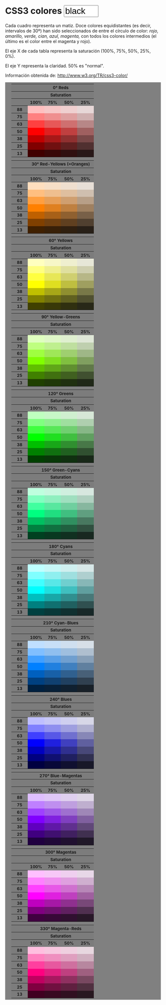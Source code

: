 <script language="Javascript"  type="text/javascript" src="css3-colores.js"></script>
<style type="text/css">table.hslexample { background: #808080; padding:5px 20px; margin:0; float:left; }table.hslexample td,table.hslexample th { font-size:smaller;width:3em }tr:nth-child(2n) {background:#868686;}tr:hover{background:none;}th{background:#7C7C7C;}input, textarea {width:4em;font-size:1em;}.colores{ background: orange}#content{	height:1150px;}
</style>


<h1>CSS3 colores <input type="text" value="black" class='input' name='input' id='input' /></h1>

<p>Cada cuadro representa un matiz. Doce colores equidistantes (es decir, intervalos de 30º) han sido seleccionados de entre el círculo de color: <em>rojo, amarillo, verde, cian, azul, magenta,</em> con todos los colores intermedios (el último es el color entre el magenta y rojo).</p>
<p>El eje X de cada tabla representa la saturación (100%, 75%, 50%, 25%, 0%).</p>
<p>El eje Y representa la claridad. 50% es "normal".</p>

<p>Información obtenida de: <a href="http://www.w3.org/TR/css3-color/#hsl-examples">http://www.w3.org/TR/css3-color/</a></p>

<table class="hslexample">
<tbody>
<tr>
 <th></th>
 <th colspan="5">0&deg; Reds</th>
</tr>
<tr>
 <th></th>
 <th colspan="5">Saturation</th>
</tr>
<tr>
 <th></th>
 <th>100%</th>
 <th>75%</th>
 <th>50%</th>
 <th>25%</th>
</tr>
<tr>
 <th> 88 </th>
 <td style="background:#FFBFBF">&nbsp;</td>
 <td style="background:#F7C7C7">&nbsp;</td>
 <td style="background:#EFCFCF">&nbsp;</td>
 <td style="background:#E7D7D7">&nbsp;</td>
</tr>
<tr>
 <th> 75 </th>
 <td style="background:#FF8080">&nbsp;</td>
 <td style="background:#EF8F8F">&nbsp;</td>
 <td style="background:#DF9F9F">&nbsp;</td>
 <td style="background:#CFAFAF">&nbsp;</td>
</tr>
<tr>
 <th> 63 </th>
 <td style="background:#FF4040">&nbsp;</td>
 <td style="background:#E75858">&nbsp;</td>
 <td style="background:#CF7070">&nbsp;</td>
 <td style="background:#B78787">&nbsp;</td>
</tr>
<tr>
 <th> 50 </th>
 <td style="background:#FF0000">&nbsp;</td>
 <td style="background:#DF2020">&nbsp;</td>
 <td style="background:#BF4040">&nbsp;</td>
 <td style="background:#9F6060">&nbsp;</td>
</tr>
<tr>
 <th> 38 </th>
 <td style="background:#BF0000">&nbsp;</td>
 <td style="background:#A71818">&nbsp;</td>
 <td style="background:#8F3030">&nbsp;</td>
 <td style="background:#784848">&nbsp;</td>
</tr>
<tr>
 <th> 25 </th>
 <td style="background:#800000">&nbsp;</td>
 <td style="background:#701010">&nbsp;</td>
 <td style="background:#602020">&nbsp;</td>
 <td style="background:#503030">&nbsp;</td>
</tr>
<tr>
 <th> 13 </th>
 <td style="background:#400000">&nbsp;</td>
 <td style="background:#380808">&nbsp;</td>
 <td style="background:#301010">&nbsp;</td>
 <td style="background:#281818">&nbsp;</td>
</tr>
</table>

<table class="hslexample">
  <tbody>
 <tr>
 <th></th>
 <th colspan="5">30&deg; Red-Yellows (=Oranges)</th>
</tr>
<tr>
 <th></th>
 <th colspan="5">Saturation</th>
</tr>
<tr>
 <th></th>
 <th>100%</th>
 <th>75%</th>
 <th>50%</th>
 <th>25%</th>
</tr>
<tr>
 <th> 88</th>
 <td style="background:#FFDFBF">&nbsp;</td>
 <td style="background:#F7DFC7">&nbsp;</td>
 <td style="background:#EFDFCF">&nbsp;</td>
 <td style="background:#E7DFD7">&nbsp;</td>
</tr>
<tr>
 <th> 75</th>
 <td style="background:#FFBF80">&nbsp;</td>
 <td style="background:#EFBF8F">&nbsp;</td>
 <td style="background:#DFBF9F">&nbsp;</td>
 <td style="background:#CFBFAF">&nbsp;</td>
</tr>
<tr>
 <th> 63</th>
 <td style="background:#FF9F40">&nbsp;</td>
 <td style="background:#E79F58">&nbsp;</td>
 <td style="background:#CF9F70">&nbsp;</td>
 <td style="background:#B79F87">&nbsp;</td>
</tr>
<tr>
 <th> 50</th>
 <td style="background:#FF8000">&nbsp;</td>
 <td style="background:#DF8020">&nbsp;</td>
 <td style="background:#BF8040">&nbsp;</td>
 <td style="background:#9F8060">&nbsp;</td>
</tr>
<tr>
 <th> 38</th>
 <td style="background:#BF6000">&nbsp;</td>
 <td style="background:#A76018">&nbsp;</td>
 <td style="background:#8F6030">&nbsp;</td>
 <td style="background:#786048">&nbsp;</td>
</tr>
<tr>
 <th> 25</th>
 <td style="background:#804000">&nbsp;</td>
 <td style="background:#704010">&nbsp;</td>
 <td style="background:#604020">&nbsp;</td>
 <td style="background:#504030">&nbsp;</td>
</tr>
<tr>
 <th> 13</th>
 <td style="background:#402000">&nbsp;</td>
 <td style="background:#382008">&nbsp;</td>
 <td style="background:#302010">&nbsp;</td>
 <td style="background:#282018">&nbsp;</td>
</table>
<table class="hslexample">
   <tbody>
<tr>
 <th></th>
 <th colspan="5">60&deg; Yellows</th>
</tr>
<tr>
 <th></th>
 <th colspan="5">Saturation</th>
</tr>
<tr>
 <th></th>
 <th>100%</th>
 <th>75%</th>
 <th>50%</th>
 <th>25%</th>

<tr>
 <th> 88</th>
 <td style="background:#FFFFBF">&nbsp;</td>
 <td style="background:#F7F7C7">&nbsp;</td>
 <td style="background:#EFEFCF">&nbsp;</td>
 <td style="background:#E7E7D7">&nbsp;</td>
</tr>
<tr>
 <th> 75</th>
 <td style="background:#FFFF80">&nbsp;</td>
 <td style="background:#EFEF8F">&nbsp;</td>
 <td style="background:#DFDF9F">&nbsp;</td>
 <td style="background:#CFCFAF">&nbsp;</td>
</tr>
<tr>
 <th> 63</th>
 <td style="background:#FFFF40">&nbsp;</td>
 <td style="background:#E7E758">&nbsp;</td>
 <td style="background:#CFCF70">&nbsp;</td>
 <td style="background:#B7B787">&nbsp;</td>
</tr>
<tr>
 <th> 50</th>
 <td style="background:#FFFF00">&nbsp;</td>
 <td style="background:#DFDF20">&nbsp;</td>
 <td style="background:#BFBF40">&nbsp;</td>
 <td style="background:#9F9F60">&nbsp;</td>
</tr>
<tr>
 <th> 38</th>
 <td style="background:#BFBF00">&nbsp;</td>
 <td style="background:#A7A718">&nbsp;</td>
 <td style="background:#8F8F30">&nbsp;</td>
 <td style="background:#787848">&nbsp;</td>
</tr>
<tr>
 <th> 25</th>
 <td style="background:#808000">&nbsp;</td>
 <td style="background:#707010">&nbsp;</td>
 <td style="background:#606020">&nbsp;</td>
 <td style="background:#505030">&nbsp;</td>
</tr>
<tr>
 <th> 13</th>
 <td style="background:#404000">&nbsp;</td>
 <td style="background:#383808">&nbsp;</td>
 <td style="background:#303010">&nbsp;</td>
 <td style="background:#282818">&nbsp;</td>
</table>
<table class="hslexample">
   <tbody>
<tr>
 <th></th>
 <th colspan="5">90&deg; Yellow-Greens</th>
</tr>
<tr>
 <th></th>
 <th colspan="5">Saturation</th>
</tr>
<tr>
 <th></th>
 <th>100%</th>
 <th>75%</th>
 <th>50%</th>
 <th>25%</th>

<tr>
 <th> 88</th>
 <td style="background:#DFFFBF">&nbsp;</td>
 <td style="background:#DFF7C7">&nbsp;</td>
 <td style="background:#DFEFCF">&nbsp;</td>
 <td style="background:#DFE7D7">&nbsp;</td>
</tr>
<tr>
 <th> 75</th>
 <td style="background:#BFFF80">&nbsp;</td>
 <td style="background:#BFEF8F">&nbsp;</td>
 <td style="background:#BFDF9F">&nbsp;</td>
 <td style="background:#BFCFAF">&nbsp;</td>
</tr>
<tr>
 <th> 63</th>
 <td style="background:#9FFF40">&nbsp;</td>
 <td style="background:#9FE758">&nbsp;</td>
 <td style="background:#9FCF70">&nbsp;</td>
 <td style="background:#9FB787">&nbsp;</td>
</tr>
<tr>
 <th> 50</th>
 <td style="background:#80FF00">&nbsp;</td>
 <td style="background:#80DF20">&nbsp;</td>
 <td style="background:#80BF40">&nbsp;</td>
 <td style="background:#809F60">&nbsp;</td>
</tr>
<tr>
 <th> 38</th>
 <td style="background:#60BF00">&nbsp;</td>
 <td style="background:#60A718">&nbsp;</td>
 <td style="background:#608F30">&nbsp;</td>
 <td style="background:#607848">&nbsp;</td>
</tr>
<tr>
 <th> 25</th>
 <td style="background:#408000">&nbsp;</td>
 <td style="background:#407010">&nbsp;</td>
 <td style="background:#406020">&nbsp;</td>
 <td style="background:#405030">&nbsp;</td>
</tr>
<tr>
 <th> 13</th>
 <td style="background:#204000">&nbsp;</td>
 <td style="background:#203808">&nbsp;</td>
 <td style="background:#203010">&nbsp;</td>
 <td style="background:#202818">&nbsp;</td>
</table>
<table class="hslexample">
   <tbody>
<tr>
 <th></th>
 <th colspan="5">120&deg; Greens</th>
</tr>
<tr>
 <th></th>
 <th colspan="5">Saturation</th>
</tr>
<tr>
 <th></th>
 <th>100%</th>
 <th>75%</th>
 <th>50%</th>
 <th>25%</th>

<tr>
 <th> 88</th>
 <td style="background:#BFFFBF">&nbsp;</td>
 <td style="background:#C7F7C7">&nbsp;</td>
 <td style="background:#CFEFCF">&nbsp;</td>
 <td style="background:#D7E7D7">&nbsp;</td>
</tr>
<tr>
 <th> 75</th>
 <td style="background:#80FF80">&nbsp;</td>
 <td style="background:#8FEF8F">&nbsp;</td>
 <td style="background:#9FDF9F">&nbsp;</td>
 <td style="background:#AFCFAF">&nbsp;</td>
</tr>
<tr>
 <th> 63</th>
 <td style="background:#40FF40">&nbsp;</td>
 <td style="background:#58E758">&nbsp;</td>
 <td style="background:#70CF70">&nbsp;</td>
 <td style="background:#87B787">&nbsp;</td>
</tr>
<tr>
 <th> 50</th>
 <td style="background:#00FF00">&nbsp;</td>
 <td style="background:#20DF20">&nbsp;</td>
 <td style="background:#40BF40">&nbsp;</td>
 <td style="background:#609F60">&nbsp;</td>
</tr>
<tr>
 <th> 38</th>
 <td style="background:#00BF00">&nbsp;</td>
 <td style="background:#18A718">&nbsp;</td>
 <td style="background:#308F30">&nbsp;</td>
 <td style="background:#487848">&nbsp;</td>
</tr>
<tr>
 <th> 25</th>
 <td style="background:#008000">&nbsp;</td>
 <td style="background:#107010">&nbsp;</td>
 <td style="background:#206020">&nbsp;</td>
 <td style="background:#305030">&nbsp;</td>
</tr>
<tr>
 <th> 13</th>
 <td style="background:#004000">&nbsp;</td>
 <td style="background:#083808">&nbsp;</td>
 <td style="background:#103010">&nbsp;</td>
 <td style="background:#182818">&nbsp;</td>
</table>
<table class="hslexample">
   <tbody>
<tr>
 <th></th>
 <th colspan="5">150&deg; Green-Cyans</th>
</tr>
<tr>
 <th></th>
 <th colspan="5">Saturation</th>
</tr>
<tr>
 <th></th>
 <th>100%</th>
 <th>75%</th>
 <th>50%</th>
 <th>25%</th>

<tr>
 <th> 88</th>
 <td style="background:#BFFFDF">&nbsp;</td>
 <td style="background:#C7F7DF">&nbsp;</td>
 <td style="background:#CFEFDF">&nbsp;</td>
 <td style="background:#D7E7DF">&nbsp;</td>
</tr>
<tr>
 <th> 75</th>
 <td style="background:#80FFBF">&nbsp;</td>
 <td style="background:#8FEFBF">&nbsp;</td>
 <td style="background:#9FDFBF">&nbsp;</td>
 <td style="background:#AFCFBF">&nbsp;</td>
</tr>
<tr>
 <th> 63</th>
 <td style="background:#40FF9F">&nbsp;</td>
 <td style="background:#58E79F">&nbsp;</td>
 <td style="background:#70CF9F">&nbsp;</td>
 <td style="background:#87B79F">&nbsp;</td>
</tr>
<tr>
 <th> 50</th>
 <td style="background:#00FF80">&nbsp;</td>
 <td style="background:#20DF80">&nbsp;</td>
 <td style="background:#40BF80">&nbsp;</td>
 <td style="background:#609F80">&nbsp;</td>
</tr>
<tr>
 <th> 38</th>
 <td style="background:#00BF60">&nbsp;</td>
 <td style="background:#18A760">&nbsp;</td>
 <td style="background:#308F60">&nbsp;</td>
 <td style="background:#487860">&nbsp;</td>
</tr>
<tr>
 <th> 25</th>
 <td style="background:#008040">&nbsp;</td>
 <td style="background:#107040">&nbsp;</td>
 <td style="background:#206040">&nbsp;</td>
 <td style="background:#305040">&nbsp;</td>
</tr>
<tr>
 <th> 13</th>
 <td style="background:#004020">&nbsp;</td>
 <td style="background:#083820">&nbsp;</td>
 <td style="background:#103020">&nbsp;</td>
 <td style="background:#182820">&nbsp;</td>
</table>
<table class="hslexample">
   <tbody>
<tr>
 <th></th>
 <th colspan="5">180&deg; Cyans</th>
</tr>
<tr>
 <th></th>
 <th colspan="5">Saturation</th>
</tr>
<tr>
 <th></th>
 <th>100%</th>
 <th>75%</th>
 <th>50%</th>
 <th>25%</th>

<tr>
 <th> 88</th>
 <td style="background:#BFFFFF">&nbsp;</td>
 <td style="background:#C7F7F7">&nbsp;</td>
 <td style="background:#CFEFEF">&nbsp;</td>
 <td style="background:#D7E7E7">&nbsp;</td>
</tr>
<tr>
 <th> 75</th>
 <td style="background:#80FFFF">&nbsp;</td>
 <td style="background:#8FEFEF">&nbsp;</td>
 <td style="background:#9FDFDF">&nbsp;</td>
 <td style="background:#AFCFCF">&nbsp;</td>
</tr>
<tr>
 <th> 63</th>
 <td style="background:#40FFFF">&nbsp;</td>
 <td style="background:#58E7E7">&nbsp;</td>
 <td style="background:#70CFCF">&nbsp;</td>
 <td style="background:#87B7B7">&nbsp;</td>
</tr>
<tr>
 <th> 50</th>
 <td style="background:#00FFFF">&nbsp;</td>
 <td style="background:#20DFDF">&nbsp;</td>
 <td style="background:#40BFBF">&nbsp;</td>
 <td style="background:#609F9F">&nbsp;</td>
</tr>
<tr>
 <th> 38</th>
 <td style="background:#00BFBF">&nbsp;</td>
 <td style="background:#18A7A7">&nbsp;</td>
 <td style="background:#308F8F">&nbsp;</td>
 <td style="background:#487878">&nbsp;</td>
</tr>
<tr>
 <th> 25</th>
 <td style="background:#008080">&nbsp;</td>
 <td style="background:#107070">&nbsp;</td>
 <td style="background:#206060">&nbsp;</td>
 <td style="background:#305050">&nbsp;</td>
</tr>
<tr>
 <th> 13</th>
 <td style="background:#004040">&nbsp;</td>
 <td style="background:#083838">&nbsp;</td>
 <td style="background:#103030">&nbsp;</td>
 <td style="background:#182828">&nbsp;</td>
</table>
<table class="hslexample">
   <tbody>
<tr>
 <th></th>
 <th colspan="5">210&deg; Cyan-Blues</th>
</tr>
<tr>
 <th></th>
 <th colspan="5">Saturation</th>
</tr>
<tr>
 <th></th>
 <th>100%</th>
 <th>75%</th>
 <th>50%</th>
 <th>25%</th>

<tr>
 <th> 88</th>
 <td style="background:#BFDFFF">&nbsp;</td>
 <td style="background:#C7DFF7">&nbsp;</td>
 <td style="background:#CFDFEF">&nbsp;</td>
 <td style="background:#D7DFE7">&nbsp;</td>
</tr>
<tr>
 <th> 75</th>
 <td style="background:#80BFFF">&nbsp;</td>
 <td style="background:#8FBFEF">&nbsp;</td>
 <td style="background:#9FBFDF">&nbsp;</td>
 <td style="background:#AFBFCF">&nbsp;</td>
</tr>
<tr>
 <th> 63</th>
 <td style="background:#409FFF">&nbsp;</td>
 <td style="background:#589FE7">&nbsp;</td>
 <td style="background:#709FCF">&nbsp;</td>
 <td style="background:#879FB7">&nbsp;</td>
</tr>
<tr>
 <th> 50</th>
 <td style="background:#0080FF">&nbsp;</td>
 <td style="background:#2080DF">&nbsp;</td>
 <td style="background:#4080BF">&nbsp;</td>
 <td style="background:#60809F">&nbsp;</td>
</tr>
<tr>
 <th> 38</th>
 <td style="background:#0060BF">&nbsp;</td>
 <td style="background:#1860A7">&nbsp;</td>
 <td style="background:#30608F">&nbsp;</td>
 <td style="background:#486078">&nbsp;</td>
</tr>
<tr>
 <th> 25</th>
 <td style="background:#004080">&nbsp;</td>
 <td style="background:#104070">&nbsp;</td>
 <td style="background:#204060">&nbsp;</td>
 <td style="background:#304050">&nbsp;</td>
</tr>
<tr>
 <th> 13</th>
 <td style="background:#002040">&nbsp;</td>
 <td style="background:#082038">&nbsp;</td>
 <td style="background:#102030">&nbsp;</td>
 <td style="background:#182028">&nbsp;</td>
</table>
<table class="hslexample">
   <tbody>
<tr>
 <th></th>
 <th colspan="5">240&deg; Blues</th>
</tr>
<tr>
 <th></th>
 <th colspan="5">Saturation</th>
</tr>
<tr>
 <th></th>
 <th>100%</th>
 <th>75%</th>
 <th>50%</th>
 <th>25%</th>

<tr>
 <th> 88</th>
 <td style="background:#BFBFFF">&nbsp;</td>
 <td style="background:#C7C7F7">&nbsp;</td>
 <td style="background:#CFCFEF">&nbsp;</td>
 <td style="background:#D7D7E7">&nbsp;</td>
</tr>
<tr>
 <th> 75</th>
 <td style="background:#8080FF">&nbsp;</td>
 <td style="background:#8F8FEF">&nbsp;</td>
 <td style="background:#9F9FDF">&nbsp;</td>
 <td style="background:#AFAFCF">&nbsp;</td>
</tr>
<tr>
 <th> 63</th>
 <td style="background:#4040FF">&nbsp;</td>
 <td style="background:#5858E7">&nbsp;</td>
 <td style="background:#7070CF">&nbsp;</td>
 <td style="background:#8787B7">&nbsp;</td>
</tr>
<tr>
 <th> 50</th>
 <td style="background:#0000FF">&nbsp;</td>
 <td style="background:#2020DF">&nbsp;</td>
 <td style="background:#4040BF">&nbsp;</td>
 <td style="background:#60609F">&nbsp;</td>
</tr>
<tr>
 <th> 38</th>
 <td style="background:#0000BF">&nbsp;</td>
 <td style="background:#1818A7">&nbsp;</td>
 <td style="background:#30308F">&nbsp;</td>
 <td style="background:#484878">&nbsp;</td>
</tr>
<tr>
 <th> 25</th>
 <td style="background:#000080">&nbsp;</td>
 <td style="background:#101070">&nbsp;</td>
 <td style="background:#202060">&nbsp;</td>
 <td style="background:#303050">&nbsp;</td>
</tr>
<tr>
 <th> 13</th>
 <td style="background:#000040">&nbsp;</td>
 <td style="background:#080838">&nbsp;</td>
 <td style="background:#101030">&nbsp;</td>
 <td style="background:#181828">&nbsp;</td>
</table>
<table class="hslexample">
   <tbody>
<tr>
 <th></th>
 <th colspan="5">270&deg; Blue-Magentas</th>
</tr>
<tr>
 <th></th>
 <th colspan="5">Saturation</th>
</tr>
<tr>
 <th></th>
 <th>100%</th>
 <th>75%</th>
 <th>50%</th>
 <th>25%</th>

<tr>
 <th> 88</th>
 <td style="background:#DFBFFF">&nbsp;</td>
 <td style="background:#DFC7F7">&nbsp;</td>
 <td style="background:#DFCFEF">&nbsp;</td>
 <td style="background:#DFD7E7">&nbsp;</td>
</tr>
<tr>
 <th> 75</th>
 <td style="background:#BF80FF">&nbsp;</td>
 <td style="background:#BF8FEF">&nbsp;</td>
 <td style="background:#BF9FDF">&nbsp;</td>
 <td style="background:#BFAFCF">&nbsp;</td>
</tr>
<tr>
 <th> 63</th>
 <td style="background:#9F40FF">&nbsp;</td>
 <td style="background:#9F58E7">&nbsp;</td>
 <td style="background:#9F70CF">&nbsp;</td>
 <td style="background:#9F87B7">&nbsp;</td>
</tr>
<tr>
 <th> 50</th>
 <td style="background:#8000FF">&nbsp;</td>
 <td style="background:#8020DF">&nbsp;</td>
 <td style="background:#8040BF">&nbsp;</td>
 <td style="background:#80609F">&nbsp;</td>
</tr>
<tr>
 <th> 38</th>
 <td style="background:#6000BF">&nbsp;</td>
 <td style="background:#6018A7">&nbsp;</td>
 <td style="background:#60308F">&nbsp;</td>
 <td style="background:#604878">&nbsp;</td>
</tr>
<tr>
 <th> 25</th>
 <td style="background:#400080">&nbsp;</td>
 <td style="background:#401070">&nbsp;</td>
 <td style="background:#402060">&nbsp;</td>
 <td style="background:#403050">&nbsp;</td>
</tr>
<tr>
 <th> 13</th>
 <td style="background:#200040">&nbsp;</td>
 <td style="background:#200838">&nbsp;</td>
 <td style="background:#201030">&nbsp;</td>
 <td style="background:#201828">&nbsp;</td>
</table>
<table class="hslexample">
   <tbody>
<tr>
 <th></th>
 <th colspan="5">300&deg; Magentas</th>
</tr>
<tr>
 <th></th>
 <th colspan="5">Saturation</th>
</tr>
<tr>
 <th></th>
 <th>100%</th>
 <th>75%</th>
 <th>50%</th>
 <th>25%</th>

<tr>
 <th> 88</th>
 <td style="background:#FFBFFF">&nbsp;</td>
 <td style="background:#F7C7F7">&nbsp;</td>
 <td style="background:#EFCFEF">&nbsp;</td>
 <td style="background:#E7D7E7">&nbsp;</td>
</tr>
<tr>
 <th> 75</th>
 <td style="background:#FF80FF">&nbsp;</td>
 <td style="background:#EF8FEF">&nbsp;</td>
 <td style="background:#DF9FDF">&nbsp;</td>
 <td style="background:#CFAFCF">&nbsp;</td>
</tr>
<tr>
 <th> 63</th>
 <td style="background:#FF40FF">&nbsp;</td>
 <td style="background:#E758E7">&nbsp;</td>
 <td style="background:#CF70CF">&nbsp;</td>
 <td style="background:#B787B7">&nbsp;</td>
</tr>
<tr>
 <th> 50</th>
 <td style="background:#FF00FF">&nbsp;</td>
 <td style="background:#DF20DF">&nbsp;</td>
 <td style="background:#BF40BF">&nbsp;</td>
 <td style="background:#9F609F">&nbsp;</td>
</tr>
<tr>
 <th> 38</th>
 <td style="background:#BF00BF">&nbsp;</td>
 <td style="background:#A718A7">&nbsp;</td>
 <td style="background:#8F308F">&nbsp;</td>
 <td style="background:#784878">&nbsp;</td>
</tr>
<tr>
 <th> 25</th>
 <td style="background:#800080">&nbsp;</td>
 <td style="background:#701070">&nbsp;</td>
 <td style="background:#602060">&nbsp;</td>
 <td style="background:#503050">&nbsp;</td>
</tr>
<tr>
 <th> 13</th>
 <td style="background:#400040">&nbsp;</td>
 <td style="background:#380838">&nbsp;</td>
 <td style="background:#301030">&nbsp;</td>
 <td style="background:#281828">&nbsp;</td>
</table>

<table class="hslexample">
<tbody>
<tr>
 <th></th>
 <th colspan="5">330&deg; Magenta-Reds</th>
</tr>
<tr>
 <th></th>
 <th colspan="5">Saturation</th>
</tr>
<tr>
 <th></th>
 <th>100%</th>
 <th>75%</th>
 <th>50%</th>
 <th>25%</th>
</tr>
<tr>
 <th> 88</th>
 <td style="background:#FFBFDF">&nbsp;</td>
 <td style="background:#F7C7DF">&nbsp;</td>
 <td style="background:#EFCFDF">&nbsp;</td>
 <td style="background:#E7D7DF">&nbsp;</td>
</tr>
<tr>
 <th> 75</th>
 <td style="background:#FF80BF">&nbsp;</td>
 <td style="background:#EF8FBF">&nbsp;</td>
 <td style="background:#DF9FBF">&nbsp;</td>
 <td style="background:#CFAFBF">&nbsp;</td>
</tr>
<tr>
 <th> 63</th>
 <td style="background:#FF409F">&nbsp;</td>
 <td style="background:#E7589F">&nbsp;</td>
 <td style="background:#CF709F">&nbsp;</td>
 <td style="background:#B7879F">&nbsp;</td>
</tr>
<tr>
 <th> 50</th>
 <td style="background:#FF0080">&nbsp;</td>
 <td style="background:#DF2080">&nbsp;</td>
 <td style="background:#BF4080">&nbsp;</td>
 <td style="background:#9F6080">&nbsp;</td>
</tr>
<tr>
 <th> 38</th>
 <td style="background:#BF0060">&nbsp;</td>
 <td style="background:#A71860">&nbsp;</td>
 <td style="background:#8F3060">&nbsp;</td>
 <td style="background:#784860">&nbsp;</td>
</tr>
<tr>
 <th> 25</th>
 <td style="background:#800040">&nbsp;</td>
 <td style="background:#701040">&nbsp;</td>
 <td style="background:#602040">&nbsp;</td>
 <td style="background:#503040">&nbsp;</td>
</tr>
<tr>
 <th> 13</th>
 <td style="background:#400020">&nbsp;</td>
 <td style="background:#380820">&nbsp;</td>
 <td style="background:#301020">&nbsp;</td>
 <td style="background:#281820">&nbsp;</td>
</tr>
</table>
